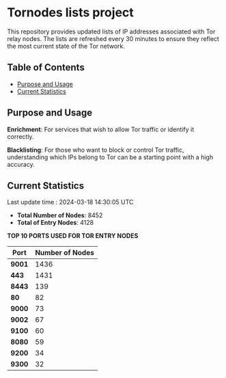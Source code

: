 # Tornodes lists project

This repository provides updated lists of IP addresses associated with Tor relay nodes. The lists are refreshed every 30 minutes to ensure they reflect the most current state of the Tor network.

## Table of Contents

- [Purpose and Usage](#purpose-and-usage)
- [Current Statistics](#current-statistics)


## Purpose and Usage

**Enrichment**: For services that wish to allow Tor traffic or identify it correctly.

**Blacklisting**: For those who want to block or control Tor traffic, understanding which IPs belong to Tor can be a starting point with a high accuracy.

## Current Statistics

Last update time : 2024-03-18 14:30:05 UTC

- **Total Number of Nodes**: 8452
- **Total of Entry Nodes**: 4128

**TOP 10 PORTS USED FOR TOR ENTRY NODES**

| **Port** | **Number of Nodes** |
|------|-----------------|
| **9001**   | 1436  |
| **443**   | 1431  |
| **8443**   | 139  |
| **80**   | 82  |
| **9000**   | 73  |
| **9002**   | 67  |
| **9100**   | 60  |
| **8080**   | 59  |
| **9200**   | 34  |
| **9300**   | 32  |

